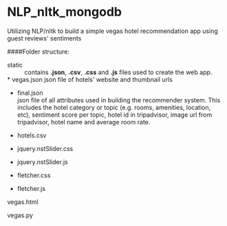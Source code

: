 # NLP_nltk_mongodb
Utilizing NLP/nltk to build a simple vegas hotel recommendation app using guest reviews' sentiments

####Folder structure:
<dl>
  <dt>static</dt>
  <dd>contains <b>.json</b>, <b>.csv</b>, <b>.css</b> and <b>.js</b> files used to create the web app.</dd>
  * vegas.json  
    json file of hotels' website and thumbnail urls
      
  * final.json  
    json file of all attributes used in building the recommender system. This includes the hotel category or topic (e.g. rooms, amenities, location, etc), sentiment score per topic, hotel id in tripadvisor, image url from tripadvisor, hotel name and average room rate.
      
  * hotels.csv  
        
  * jquery.nstSlider.css  
        
  * jquery.nstSlider.js  
      
  * fletcher.css  
        
  * fletcher.js  
      

<dl>
  <dt>vegas.html</dt>
  <dd></dd>

<dl>
  <dt>vegas.py</dt>
  <dd></dd>
